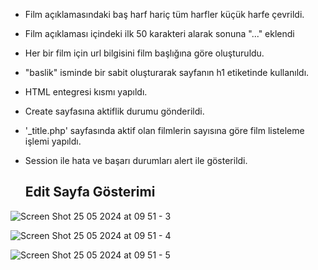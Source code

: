 - Film açıklamasındaki baş harf hariç tüm harfler küçük harfe çevrildi.
- Film açıklaması içindeki ilk 50 karakteri alarak sonuna "..." eklendi
- Her bir film için url bilgisini film başlığına göre oluşturuldu.    
- "baslik" isminde bir sabit oluşturarak sayfanın h1 etiketinde kullanıldı.
- HTML entegresi kısmı yapıldı.
- Create sayfasına aktiflik durumu gönderildi.
- '_title.php' sayfasında aktif olan filmlerin sayısına göre film listeleme işlemi  yapıldı.
- Session ile hata ve başarı durumları alert ile gösterildi.

  ## Edit Sayfa Gösterimi

![Screen Shot 25 05 2024 at 09 51 - 3](https://github.com/SalimBerk/Odevler/assets/77536512/da515c1c-c30d-4505-a563-5d0cc1156086)

![Screen Shot 25 05 2024 at 09 51 - 4](https://github.com/SalimBerk/Odevler/assets/77536512/9d3d3286-5263-4879-8d5d-0419c38585bd)

![Screen Shot 25 05 2024 at 09 51 - 5](https://github.com/SalimBerk/Odevler/assets/77536512/edb7e8b2-1f0b-4d57-be20-d955abd35ad4)

